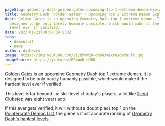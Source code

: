 ```yaml
---
pageSlug: geometry-dash-golden-gates-upcoming-top-1-extreme-demon-explained
title: Geometry Dash "Golden Gates" - Upcoming Top 1 Extreme Demon Explained
desc: Golden Gates is an upcoming Geometry Dash top 1 extreme demon. It is
  designed to be only barely humanly possible, which would make it the hardest
  level ever if verified.
date: 2023-01-21T08:07:39.833Z
tags:
  - demonlist
  - news
author: dashword
image: https://img.youtube.com/vi/BPvWq8-oN6U/maxresdefault.jpg
imageSource: https://youtu.be/BPvWq8-oN6U
---
```

Golden Gates is an upcoming Geometry Dash top 1 extreme demon. It is designed to be only barely humanly possible, which would make it the hardest level ever if verified.

This level is far beyond the skill level of today's players, a lot like [Silent Clubstep](/posts/what-is-silent-clubstep-geometry-dash/) was eight years ago.

If this ever gets verified, it will without a doubt place top 1 on the [Pointercrate Demon List](/posts/geometry-dash-demon-list-what-are-the-top-extreme-demons-2022/), the game's most accurate ranking of [Geometry Dash's hardest levels](/posts/geometry-dash-levels-what-is-the-hardest-level-ever-made/).
